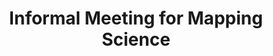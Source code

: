 ---
dateStart: 2005-12-01
dateEnd: 2005-12-02
title: "Informal Meeting for Mapping Science"
venue: "Thomson Scientific/ISI"
organizer:
credit:
city: Philadelphia
state: PA
country: USA
pdfLink:
venueImages:
---